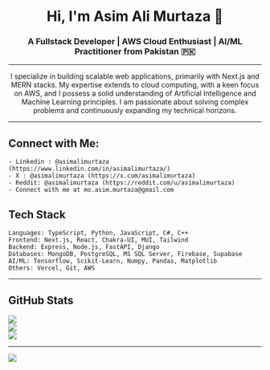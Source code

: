 <h1 align="center">Hi, I'm Asim Ali Murtaza 👋</h1>
<h3 align="center">A Fullstack Developer | AWS Cloud Enthusiast | AI/ML Practitioner from Pakistan 🇵🇰</h3>

---

<p align="center">
  I specialize in building scalable web applications, primarily with Next.js and MERN stacks. My expertise extends to cloud computing, with a keen focus on AWS, and I possess a solid understanding of Artificial Intelligence and Machine Learning principles. I am passionate about solving complex problems and continuously expanding my technical horizons.
</p>

---
## Connect with Me:
    - Linkedin : @asimalimurtaza (https://www.linkedin.com/in/asimalimurtaza/)
    - X : @asimalimurtaza (https://x.com/asimalimurtaza)
    - Reddit: @asimalimurtaza (https://reddit.com/u/asimalimurtaza)
    - Connect with me at mo.asim.murtaza@gmail.com

## Tech Stack  

    Languages: TypeScript, Python, JavaScript, C#, C++ 
    Frontend: Next.js, React, Chakra-UI, MUI, Tailwind
    Backend: Express, Node.js, FastAPI, Django
    Databases: MongoDB, PostgreSQL, MS SQL Server, Firebase, Supabase
    AI/ML: Tensorflow, Scikit-Learn, Numpy, Pandas, Matplotlib
    Others: Vercel, Git, AWS

---

## GitHub Stats  
![](https://github-readme-stats.vercel.app/api?username=AsimAliMurtaza&theme=merko&hide_border=true&include_all_commits=false&count_private=false)<br/>
![](https://nirzak-streak-stats.vercel.app/?user=AsimAliMurtaza&theme=merko&hide_border=true)<br/>
![](https://github-readme-stats.vercel.app/api/top-langs/?username=AsimAliMurtaza&theme=merko&hide_border=true&include_all_commits=false&count_private=false&layout=compact)

---
[![](https://visitcount.itsvg.in/api?id=AsimAliMurtaza&icon=2&color=0)](https://visitcount.itsvg.in)

